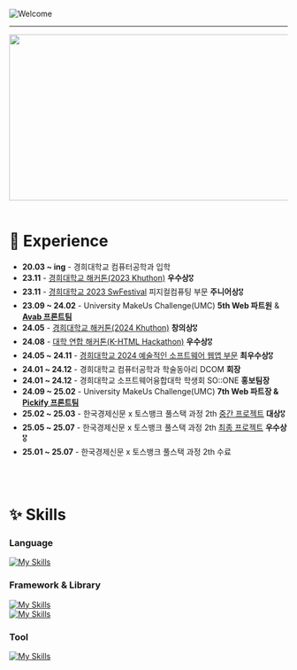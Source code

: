 ![Welcome](https://capsule-render.vercel.app/api?type=waving&color=0:5433FF,50:20BDFF,100:A5FECB&height=350&section=header&text=🙌🏻&nbsp;Welcome&nbsp;&nbsp;Zoo's&nbsp;Github&nbsp;🙌🏻&fontSize=60%&fontColor=86A7FC&animation=twinkling)


---
<a href="https://www.gitanimals.org/en_US?utm_medium=image&utm_source=JerryG0228&utm_content=farm">
<img
  src="https://render.gitanimals.org/farms/JerryG0228"
  width="600"
  height="300"
/>
</a>

<br />
<br />

# 🌱 Experience
<ul>
  <li><b>20.03 ~ ing</b> - 경희대학교 컴퓨터공학과 입학</li>
  <li><b>23.11</b> - <a href="https://github.com/KhuTTTT/FrontEnd">경희대학교 해커톤(2023 Khuthon)</a> <strong>우수상</strong>🎖️</li>
  <li><b>23.11</b> - <a href="https://github.com/JerryG0228/SW_Festival">경희대학교 2023 SwFestival</a> 피지컬컴퓨팅 부문 <strong>주니어상</strong>🎖️</li>
  <li><b>23.09 ~ 24.02</b> - University MakeUs Challenge(UMC) <strong>5th Web 파트원</strong> & <a href="https://github.com/TeamAvAb"><strong>Avab 프론트팀</strong></a></li>
  <li><b>24.05</b> - <a href="https://github.com/Khuthon-2024">경희대학교 해커톤(2024 Khuthon)</a> <strong>창의상</strong>🎖️</li>
  <li><b>24.08</b> - <a href="https://github.com/JerryG0228/k-html_2024">대학 연합 해커톤(K-HTML Hackathon)</a> <strong>우수상</strong>🎖️</li>
  <li><b>24.05 ~ 24.11</b> - <a href="https://github.com/Ontology2024">경희대학교 2024 예술적인 소프트웨어 웹앱 부문</a> <strong>최우수상</strong>🎖️</li>
  <li><b>24.01 ~ 24.12</b> - 경희대학교 컴퓨터공학과 학술동아리 DCOM <strong>회장</strong></li>
  <li><b>24.01 ~ 24.12</b> - 경희대학교 소프트웨어융합대학 학생회 SO::ONE <strong>홍보팀장</strong></li>
  <li><b>24.09 ~ 25.02</b> - University MakeUs Challenge(UMC) <strong>7th Web 파트장 & <a href="https://github.com/Team-Pickify">Pickify 프론트팀</a></strong></li>
  <li><b>25.02 ~ 25.03</b> - 한국경제신문 x 토스뱅크 풀스택 과정 2th <a href="https://github.com/1poon2poon/front">중간 프로젝트</a> <strong>대상</strong>🎖️</li>
  <li><b>25.05 ~ 25.07</b> - 한국경제신문 x 토스뱅크 풀스택 과정 2th <a href="https://github.com/3-PIUM/Back-end">최종 프로젝트</a> <strong>우수상</strong>🎖️</li>
  <li><b>25.01 ~ 25.07</b> - 한국경제신문 x 토스뱅크 풀스택 과정 2th 수료</strong></li>
</ul>
<br />
<br />

# ✨ Skills
### Language
[![My Skills](https://skillicons.dev/icons?i=python,js,html,css,java,c,cpp,dart,tailwind,linux)](https://skillicons.dev)
<br />

### Framework & Library
[![My Skills](https://skillicons.dev/icons?i=react,flutter,mongodb,flask,nodejs)](https://skillicons.dev)
<br />
[![My Skills](https://skillicons.dev/icons?i=vite,yarn,npm,styledcomponents,emotion)](https://skillicons.dev)

### Tool
[![My Skills](https://skillicons.dev/icons?i=git,figma,notion,obsidian,vscode,pycharm,clion,webstorm)](https://skillicons.dev)

<br />
<br />
